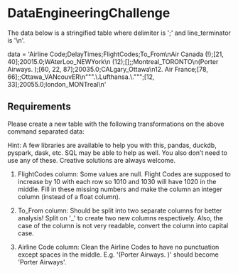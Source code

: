 # DataEngineeringChallenge
The data below is a stringified table where delimiter is ';' and line_terminator is '\n'.


data = 'Airline Code;DelayTimes;FlightCodes;To_From\nAir Canada (!);[21, 40];20015.0;WAterLoo_NEWYork\n<Air France> (12);[];;Montreal_TORONTO\n(Porter Airways. );[60, 22, 87];20035.0;CALgary_Ottawa\n12. Air France;[78, 66];;Ottawa_VANcouvER\n""".\\.Lufthansa.\\.""";[12, 33];20055.0;london_MONTreal\n'



## Requirements

Please create a new table with the following transformations on the above command separated data:


Hint: A few libraries are available to help you with this, pandas, duckdb, pyspark, dask, etc. SQL may be able to help as well. You also don’t need to use any of these. Creative solutions are always welcome.


1. FlightCodes column: Some values are null. Flight Codes are supposed to increase by 10 with each row so 1010 and 1030 will have 1020 in the middle. Fill in these missing numbers and make the column an integer column (instead of a float column).



2. To_From column: Should be split into two separate columns for better analysis! Split on '_' to create two new columns respectively. Also, the case of the column is not very readable, convert the column into capital case.



3. Airline Code column: Clean the Airline Codes to have no punctuation except spaces in the middle. E.g. '(Porter Airways. )' should become 'Porter Airways'.

